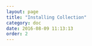```yaml
---
layout: page
title: "Installing Collection"
category: doc
date: 2016-08-09 11:13:13
order: 2
---
```



